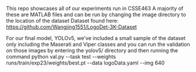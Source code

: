 This repo showcases all of our experiments run in CSSE463
A majority of these are MATLAB files and can be run by changing the image directory to the location of the dataset
Dataset found here: https://github.com/Wangjing1551/LogoDet-3K-Dataset

For our final model, YOLOv5, we've included a small sample of the dataset only including the Maserati and Viper classes and you can run the validation on those images by entering the yolov5/ directory and then running the command
python val.py --task test --weights runs/train/exp23/weights/best.pt --data logoData.yaml --img 640
